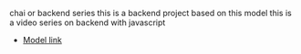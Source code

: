 chai or backend series
this is a backend project based on this model 
this is a video series on backend with javascript
- [Model link](https://app.eraser.io/workspace/YtPqZ1VogxGyjzIDKzj?origin=share)
